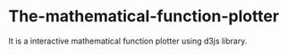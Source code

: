 # The-mathematical-function-plotter
It is a interactive mathematical function plotter using d3js library.
